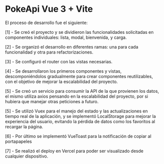 # PokeApi Vue 3 + Vite

El proceso de desarrollo fue el siguiente:

[1] - Se creó el proyecto y se dividieron las funcionalidades solicitadas en componentes individuales: lista, modal, bienvenida, y carga.

[2] - Se organizó el desarrollo en diferentes ramas: una para cada funcionalidad y otra para refactorizaciones.

[3] - Se configuró el router con las vistas necesarias.

[4] - Se desarrollaron los primeros componentes y vistas, descomponiéndolos gradualmente para crear componentes reutilizables, con el objetivo de mejorar la escalabilidad del proyecto.

[5] - Se creó un servicio para consumir la API de la que provienen los datos, el mismo utiliza axios pensando en la escalabilidad del proyecto, por si hubiera que manejar otras peticiones a futuro.

[5] - Se utilizó Vuex para el manejo del estado y las actualizaciones en tiempo real de la aplicación, y se implementó LocalStorage para mejorar la experiencia del usuario, evitando la pérdida de datos como los favoritos al recargar la página.

[6] - Por último se implementó VueToast para la notificación de copiar al portapapeles

[7] - Se realizó el deploy en Vercel para poder ser visualizado desde cualquier dispositivo.
